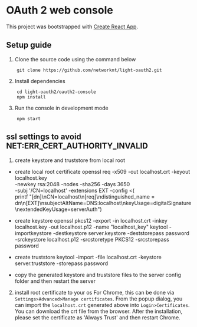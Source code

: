 # OAuth 2 web console

This project was bootstrapped with [Create React App](https://github.com/facebook/create-react-app).

## Setup guide
1. Clone the source code using the command below

```
    git clone https://github.com/networknt/light-oauth2.git
```

2. Install dependencies

```
    cd light-oauth2/oauth2-console
    npm install
```

3. Run the console in development mode

```
    npm start
```

## ssl settings to avoid NET:ERR_CERT_AUTHORITY_INVALID
1. create keystore and truststore from local root
* create local root certificate 
openssl req -x509 -out localhost.crt -keyout localhost.key \
  -newkey rsa:2048 -nodes -sha256 -days 3650 \
  -subj '/CN=localhost' -extensions EXT -config <( \
   printf "[dn]\nCN=localhost\n[req]\ndistinguished_name = dn\n[EXT]\nsubjectAltName=DNS:localhost\nkeyUsage=digitalSignature\nextendedKeyUsage=serverAuth")

* create keystore
openssl pkcs12 -export -in localhost.crt -inkey localhost.key -out localhost.p12 -name "localhost_key" 
keytool -importkeystore -destkeystore server.keystore -deststorepass password -srckeystore localhost.p12 -srcstoretype PKCS12 -srcstorepass password

* create truststore
keytool -import -file localhost.crt -keystore server.truststore -storepass password

* copy the generated keystore and truststore files to the server config folder and then restart the server

2. install root certificate to your os
For Chrome, this can be done via `Settings>Advanced>Manage certificates`. From the popup dialog, you can import the `localhost.crt` generated above into `Login>Certificates`. You can download the crt file from the browser.
After the installation, please set the certificate as 'Always Trust' and then restart Chrome.
